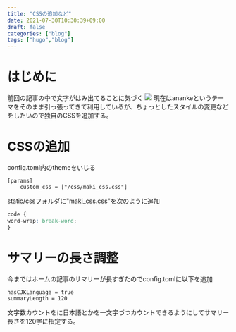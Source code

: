 ```yaml
---
title: "CSSの追加など"
date: 2021-07-30T10:30:39+09:00
draft: false
categories: ["blog"]
tags: ["hugo","blog"]
---
```

# はじめに
前回の記事の中で文字がはみ出てることに気づく
![](../strange_style.JPG)
現在はanankeというテーマをそのまま引っ張ってきて利用しているが、ちょっとしたスタイルの変更などをしたいので独自のCSSを追加する。

# CSSの追加
config.toml内のthemeをいじる
```
[params]
    custom_css = ["/css/maki_css.css"]
```
static/cssフォルダに"maki_css.css"を次のように追加  

```css:maki_css.css
code {
word-wrap: break-word;
}
```

# サマリーの長さ調整
今まではホームの記事のサマリーが長すぎたのでconfig.tomlに以下を追加
```
hasCJKLanguage = true
summaryLength = 120
```
文字数カウントをに日本語とかを一文字づつカウントできるようにしてサマリー長さを120字に指定する。

